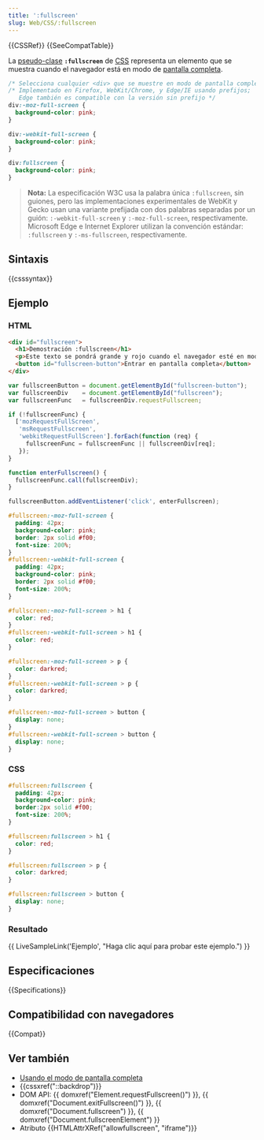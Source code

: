 ```yaml
---
title: ':fullscreen'
slug: Web/CSS/:fullscreen
---
```


{{CSSRef}} {{SeeCompatTable}}

La [pseudo-clase](/es/docs/Web/CSS/Pseudo-classes) **`:fullscreen`** de [CSS](/es/docs/Web/CSS) representa un elemento que se muestra cuando el navegador está en modo de [pantalla completa](/es/docs/Web/API/Fullscreen_API).

```css
/* Selecciona cualquier <div> que se muestre en modo de pantalla completa */
/* Implementado en Firefox, WebKit/Chrome, y Edge/IE usando prefijos;
   Edge también es compatible con la versión sin prefijo */
div:-moz-full-screen {
  background-color: pink;
}

div:-webkit-full-screen {
  background-color: pink;
}

div:fullscreen {
  background-color: pink;
}
```

> **Nota:** La especificación W3C usa la palabra única `:fullscreen`, sin guiones, pero las implementaciones experimentales de WebKit y Gecko usan una variante prefijada con dos palabras separadas por un guión: `:-webkit-full-screen` y `:-moz-full-screen`, respectivamente. Microsoft Edge e Internet Explorer utilizan la convención estándar: `:fullscreen` y `:-ms-fullscreen`, respectivamente.

## Sintaxis

{{csssyntax}}

## Ejemplo

### HTML

```html
<div id="fullscreen">
  <h1>Demostración :fullscreen</h1>
  <p>Este texto se pondrá grande y rojo cuando el navegador esté en modo de pantalla completa.</p>
  <button id="fullscreen-button">Entrar en pantalla completa</button>
</div>
```

```js hidden
var fullscreenButton = document.getElementById("fullscreen-button");
var fullscreenDiv    = document.getElementById("fullscreen");
var fullscreenFunc   = fullscreenDiv.requestFullscreen;

if (!fullscreenFunc) {
  ['mozRequestFullScreen',
   'msRequestFullscreen',
   'webkitRequestFullScreen'].forEach(function (req) {
     fullscreenFunc = fullscreenFunc || fullscreenDiv[req];
   });
}

function enterFullscreen() {
  fullscreenFunc.call(fullscreenDiv);
}

fullscreenButton.addEventListener('click', enterFullscreen);
```

```css hidden
#fullscreen:-moz-full-screen {
  padding: 42px;
  background-color: pink;
  border: 2px solid #f00;
  font-size: 200%;
}
#fullscreen:-webkit-full-screen {
  padding: 42px;
  background-color: pink;
  border: 2px solid #f00;
  font-size: 200%;
}

#fullscreen:-moz-full-screen > h1 {
  color: red;
}
#fullscreen:-webkit-full-screen > h1 {
  color: red;
}

#fullscreen:-moz-full-screen > p {
  color: darkred;
}
#fullscreen:-webkit-full-screen > p {
  color: darkred;
}

#fullscreen:-moz-full-screen > button {
  display: none;
}
#fullscreen:-webkit-full-screen > button {
  display: none;
}
```

### CSS

```css
#fullscreen:fullscreen {
  padding: 42px;
  background-color: pink;
  border:2px solid #f00;
  font-size: 200%;
}

#fullscreen:fullscreen > h1 {
  color: red;
}

#fullscreen:fullscreen > p {
  color: darkred;
}

#fullscreen:fullscreen > button {
  display: none;
}
```

### Resultado

{{ LiveSampleLink('Ejemplo', "Haga clic aquí para probar este ejemplo.") }}

## Especificaciones

{{Specifications}}

## Compatibilidad con navegadores

{{Compat}}

## Ver también

- [Usando el modo de pantalla completa](/es/docs/Web/API/Fullscreen_API)
- {{cssxref("::backdrop")}}
- DOM API: {{ domxref("Element.requestFullscreen()") }}, {{ domxref("Document.exitFullscreen()") }}, {{ domxref("Document.fullscreen") }}, {{ domxref("Document.fullscreenElement") }}
- Atributo {{HTMLAttrXRef("allowfullscreen", "iframe")}}
